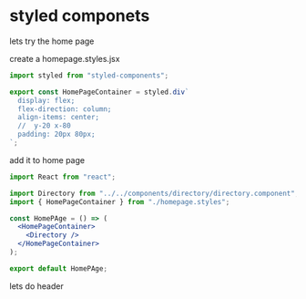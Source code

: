 
# styled componets

lets try the home page

create a homepage.styles.jsx
```jsx
import styled from "styled-components";

export const HomePageContainer = styled.div`
  display: flex;
  flex-direction: column;
  align-items: center;
  //  y-20 x-80
  padding: 20px 80px;
`;

```
add it to home page
```jsx
import React from "react";

import Directory from "../../components/directory/directory.component";
import { HomePageContainer } from "./homepage.styles";

const HomePAge = () => (
  <HomePageContainer>
    <Directory />
  </HomePageContainer>
);

export default HomePAge;
```


lets do header 